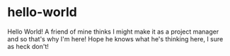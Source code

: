 # hello-world

Hello World!  A friend of mine thinks I might make it as a project 
manager and so that's why I'm here!  Hope he knows what he's thinking here, 
I sure as heck don't!  
